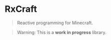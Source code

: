 # RxCraft

> Reactive programming for Minecraft.


> Warning:
> This is a **work in progress** library.
